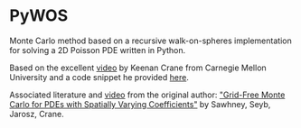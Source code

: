 # PyWOS

Monte Carlo method based on a recursive walk-on-spheres implementation for solving a 2D Poisson PDE written in Python.

Based on the excellent [video](https://youtu.be/bZbuKOxH71o) by Keenan Crane from Carnegie Mellon University and a code snippet he provided [here](https://www.cs.cmu.edu/~kmcrane/Projects/MonteCarloGeometryProcessing/WoSPoisson2D.cpp.html).

Associated literature and [video](https://youtu.be/dXROl0KGPXc) from the original author:
["Grid-Free Monte Carlo for PDEs with Spatially Varying Coefficients"](https://arxiv.org/abs/2201.13240) by Sawhney, Seyb, Jarosz, Crane.
